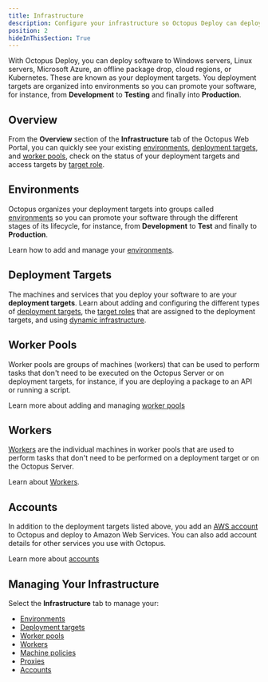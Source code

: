 ```yaml
---
title: Infrastructure
description: Configure your infrastructure so Octopus Deploy can deploy software to your Windows servers, Linux servers, Microsoft Azure, AWS, an offline package drop, or Cloud Regions.
position: 2
hideInThisSection: True
---
```


With Octopus Deploy, you can deploy software to Windows servers, Linux servers, Microsoft Azure, an offline package drop, cloud regions, or Kubernetes. These are known as your deployment targets. You deployment targets are organized into environments so you can promote your software, for instance, from **Development** to **Testing** and finally into **Production**.

## Overview

From the **Overview** section of the **Infrastructure** tab of the Octopus Web Portal, you can quickly see your existing [environments](#environments), [deployment targets](#deployment-targets), and [worker pools](#workers), check on the status of your deployment targets and access targets by [target role](/docs/infrastructure/deployment-targets/target-roles/index.md).

## Environments

Octopus organizes your deployment targets into groups called [environments](/docs/infrastructure/environments/index.md) so you can promote your software through the different stages of its lifecycle, for instance, from **Development** to **Test** and finally to **Production**.

Learn how to add and manage your [environments](/docs/infrastructure/environments/index.md).

## Deployment Targets

The machines and services that you deploy your software to are your **deployment targets**. Learn about adding and configuring the different types of [deployment targets](/docs/infrastructure/deployment-targets/index.md), the [target roles](/docs/infrastructure/deployment-targets/target-roles/index.md) that are assigned to the deployment targets, and using [dynamic infrastructure](/docs/infrastructure/deployment-targets/dynamic-infrastructure/index.md).

## Worker Pools

Worker pools are groups of machines (workers) that can be used to perform tasks that don't need to be executed on the Octopus Server or on deployment targets, for instance, if you are deploying a package to an API or running a script.

Learn more about adding and managing [worker pools](/docs/infrastructure/worker-pools.md)

## Workers

[Workers](/docs/infrastructure/workers/index.md) are the individual machines in worker pools that are used to perform tasks that don't need to be performed on a deployment target or on the Octopus Server.

Learn about [Workers](/docs/infrastructure/workers/index.md).

## Accounts

In addition to the deployment targets listed above, you add an [AWS account](/docs/infrastructure/accounts/aws/index.md) to Octopus and deploy to Amazon Web Services. You can also add account details for other services you use with Octopus.

Learn more about [accounts](/docs/infrastructure/accounts/index.md)

## Managing Your Infrastructure

Select the **Infrastructure** tab to manage your:

* [Environments](/docs/infrastructure/environments/index.md)
* [Deployment targets](/docs/infrastructure/deployment-targets/index.md)
* [Worker pools](/docs/infrastructure/worker-pools.md)
* [Workers](/docs/infrastructure/workers/index.md)
* [Machine policies](/docs/infrastructure/machine-policies.md)
* [Proxies](/docs/infrastructure/deployment-targets/windows-targets/proxy-support.md)
* [Accounts](/docs/infrastructure/accounts/index.md)
